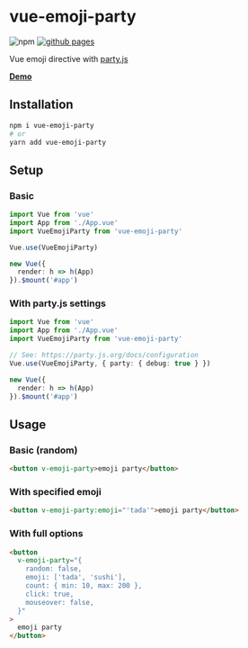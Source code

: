 # vue-emoji-party

![npm](https://img.shields.io/npm/v/vue-emoji-party)
[![github pages](https://github.com/daikiojm/vue-emoji-party/actions/workflows/gh-pages.yml/badge.svg?branch=main)](https://github.com/daikiojm/vue-emoji-party/actions/workflows/gh-pages.yml)

Vue emoji directive with [party.js](https://github.com/yiliansource/party-js)

**[Demo](https://daikiojm.github.io/vue-emoji-party/)**

## Installation

```bash
npm i vue-emoji-party
# or
yarn add vue-emoji-party
```

## Setup

### Basic

```ts
import Vue from 'vue'
import App from './App.vue'
import VueEmojiParty from 'vue-emoji-party'

Vue.use(VueEmojiParty)

new Vue({
  render: h => h(App)
}).$mount('#app')
```

### With party.js settings

```ts
import Vue from 'vue'
import App from './App.vue'
import VueEmojiParty from 'vue-emoji-party'

// See: https://party.js.org/docs/configuration
Vue.use(VueEmojiParty, { party: { debug: true } })

new Vue({
  render: h => h(App)
}).$mount('#app')
```

## Usage

### Basic (random)

```html
<button v-emoji-party>emoji party</button>
```

### With specified emoji

```html
<button v-emoji-party:emoji="'tada'">emoji party</button>
```

### With full options

```html
<button
  v-emoji-party="{
    random: false,
    emoji: ['tada', 'sushi'],
    count: { min: 10, max: 200 },
    click: true,
    mouseover: false,
  }"
>
  emoji party
</button>
```
